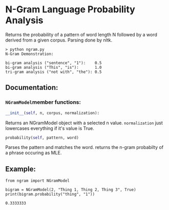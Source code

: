 # N-Gram Language Probability Analysis #

Returns the probability of a pattern of word length N followed by a word derived from a given corpus. Parsing done by nltk.

```
> python ngram.py
N-Gram Demonstration:

bi-gram analysis ("sentence", "1"):    0.5
bi-gram analysis ("This", "is"):       1.0
tri-gram analysis ("not with", "the"): 0.5
```

## Documentation: ##

### ```NGramModel```member functions: ###
```Python
__init__(self, n, corpus, normalization):
```
Returns an NGramModel object with a selected n value. ```normalization``` just lowercases everything if it's value is True.


```Python
probability(self, pattern, word)
```
Parses the pattern and matches the word. returns the n-gram probabilty of a phrase occuring as MLE.

## Example: ##
```
from ngram import NGramModel

bigram = NGramModel(2, "Thing 1, Thing 2, Thing 3", True)
print(bigram.probability("thing", "1"))
```
```
0.3333333
```